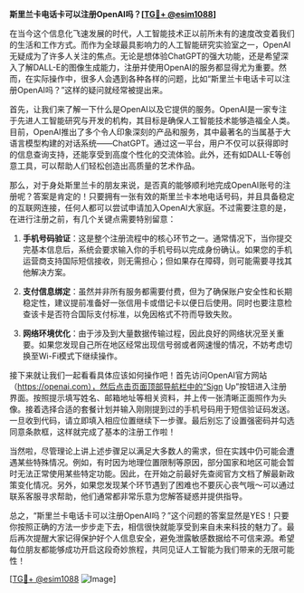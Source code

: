 **斯里兰卡电话卡可以注册OpenAI吗？[[TG💪+ @esim1088](https://t.me/s/esim1088)]**

在当今这个信息化飞速发展的时代，人工智能技术正以前所未有的速度改变着我们的生活和工作方式。而作为全球最具影响力的人工智能研究实验室之一，OpenAI无疑成为了许多人关注的焦点。无论是想体验ChatGPT的强大功能，还是希望深入了解DALL-E的图像生成能力，注册并使用OpenAI的服务都显得尤为重要。然而，在实际操作中，很多人会遇到各种各样的问题，比如“斯里兰卡电话卡可以注册OpenAI吗？”这样的疑问就经常被提出来。

首先，让我们来了解一下什么是OpenAI以及它提供的服务。OpenAI是一家专注于先进人工智能研究与开发的机构，其目标是确保人工智能技术能够造福全人类。目前，OpenAI推出了多个令人印象深刻的产品和服务，其中最著名的当属基于大语言模型构建的对话系统——ChatGPT。通过这一平台，用户不仅可以获得即时的信息查询支持，还能享受到高度个性化的交流体验。此外，还有如DALL-E等创意工具，可以帮助人们轻松创造出高质量的艺术作品。

那么，对于身处斯里兰卡的朋友来说，是否真的能够顺利地完成OpenAI账号的注册呢？答案是肯定的！只要拥有一张有效的斯里兰卡本地电话号码，并且具备稳定的互联网连接，任何人都可以尝试申请加入OpenAI大家庭。不过需要注意的是，在进行注册之前，有几个关键点需要特别留意：

1. **手机号码验证**：这是整个注册流程中的核心环节之一。通常情况下，当你提交完基本信息后，系统会要求输入你的手机号码以完成身份确认。如果您的手机运营商支持国际短信接收，则无需担心；但如果存在障碍，则可能需要寻找其他解决方案。
   
2. **支付信息绑定**：虽然并非所有服务都需要付费，但为了确保账户安全性和长期稳定性，建议提前准备好一张信用卡或借记卡以便日后使用。同时也要注意检查该卡是否符合国际支付标准，以免因格式不符而导致失败。

3. **网络环境优化**：由于涉及到大量数据传输过程，因此良好的网络状况至关重要。如果您发现自己所在地区经常出现信号弱或者网速慢的情况，不妨考虑切换至Wi-Fi模式下继续操作。

接下来就让我们一起看看具体应该如何操作吧！首先访问OpenAI官方网站（https://openai.com），然后点击页面顶部导航栏中的“Sign Up”按钮进入注册界面。按照提示填写姓名、邮箱地址等相关资料，并上传一张清晰正面照作为头像。接着选择合适的套餐计划并输入刚刚提到过的手机号码用于短信验证码发送。一旦收到代码，请立即填入相应位置继续下一步骤。最后别忘了设置强密码并勾选同意条款框，这样就完成了基本的注册工作啦！

当然啦，尽管理论上讲上述步骤足以满足大多数人的需求，但在实践中仍可能会遭遇某些特殊情况。例如，有时因为地理位置限制等原因，部分国家和地区可能会暂时无法正常使用某些特定功能。因此，在开始之前最好先查阅官方文档了解最新政策变化情况。另外，如果您发现某个环节遇到了困难也不要灰心丧气哦～可以通过联系客服寻求帮助，他们通常都非常乐意为您解答疑惑并提供指导。

总之，“斯里兰卡电话卡可以注册OpenAI吗？”这个问题的答案显然是YES！只要你按照正确的方法一步步走下去，相信很快就能享受到来自未来科技的魅力了。最后再次提醒大家记得保护好个人信息安全，避免泄露敏感数据给不可信来源。希望每位朋友都能够成功开启这段奇妙旅程，共同见证人工智能为我们带来的无限可能性！

[[TG💪+ @esim1088](https://t.me/s/esim1088) ![Image](https://i.postimg.cc/4NQfJmqS/Snipaste-2025-05-13-00-14-12.png)]